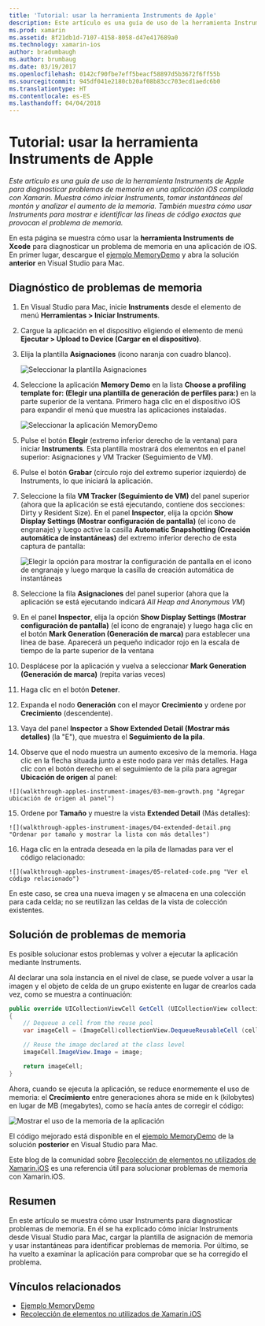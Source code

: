 ```yaml
---
title: 'Tutorial: usar la herramienta Instruments de Apple'
description: Este artículo es una guía de uso de la herramienta Instruments de Apple para diagnosticar problemas de memoria en una aplicación de iOS compilada con Xamarin. Muestra cómo iniciar Instruments, tomar instantáneas del montón y analizar el aumento de la memoria. También muestra cómo usar Instruments para mostrar e identificar las líneas de código exactas que provocan el problema de memoria.
ms.prod: xamarin
ms.assetid: 8f21db1d-7107-4158-8058-d47e417689a0
ms.technology: xamarin-ios
author: bradumbaugh
ms.author: brumbaug
ms.date: 03/19/2017
ms.openlocfilehash: 0142cf90fbe7eff5beacf58897d5b3672f6ff55b
ms.sourcegitcommit: 945df041e2180cb20af08b83cc703ecd1aedc6b0
ms.translationtype: HT
ms.contentlocale: es-ES
ms.lasthandoff: 04/04/2018
---
```

# <a name="walkthrough---using-apples-instruments-tool"></a>Tutorial: usar la herramienta Instruments de Apple

_Este artículo es una guía de uso de la herramienta Instruments de Apple para diagnosticar problemas de memoria en una aplicación iOS compilada con Xamarin. Muestra cómo iniciar Instruments, tomar instantáneas del montón y analizar el aumento de la memoria. También muestra cómo usar Instruments para mostrar e identificar las líneas de código exactas que provocan el problema de memoria._

En esta página se muestra cómo usar la **herramienta Instruments de Xcode** para diagnosticar un problema de memoria en una aplicación de iOS.
En primer lugar, descargue el [ejemplo MemoryDemo](https://developer.xamarin.com/samples/monotouch/Profiling/MemoryDemo/) y abra la solución **anterior** en Visual Studio para Mac.

## <a name="diagnosing-the-memory-issues"></a>Diagnóstico de problemas de memoria

1.  En Visual Studio para Mac, inicie **Instruments** desde el elemento de menú **Herramientas > Iniciar Instruments**.
2.  Cargue la aplicación en el dispositivo eligiendo el elemento de menú **Ejecutar > Upload to Device (Cargar en el dispositivo)**.
3.  Elija la plantilla **Asignaciones** (icono naranja con cuadro blanco).

    ![](walkthrough-apples-instrument-images/00-allocations-tempate.png "Seleccionar la plantilla Asignaciones")

4.  Seleccione la aplicación **Memory Demo** en la lista **Choose a profiling template for: (Elegir una plantilla de generación de perfiles para:)** en la parte superior de la ventana. Primero haga clic en el dispositivo iOS para expandir el menú que muestra las aplicaciones instaladas.

    ![](walkthrough-apples-instrument-images/01-mem-demo.png "Seleccionar la aplicación MemoryDemo")

5.  Pulse el botón **Elegir** (extremo inferior derecho de la ventana) para iniciar **Instruments**. Esta plantilla mostrará dos elementos en el panel superior: Asignaciones y VM Tracker (Seguimiento de VM).

6.  Pulse el botón **Grabar** (círculo rojo del extremo superior izquierdo) de Instruments, lo que iniciará la aplicación.

7.  Seleccione la fila **VM Tracker (Seguimiento de VM)** del panel superior (ahora que la aplicación se está ejecutando, contiene dos secciones: Dirty y Resident Size). En el panel **Inspector**, elija la opción **Show Display Settings (Mostrar configuración de pantalla)** (el icono de engranaje) y luego active la casilla **Automatic Snapshotting (Creación automática de instantáneas)** del extremo inferior derecho de esta captura de pantalla:

    ![](walkthrough-apples-instrument-images/02-auto-snapshot.png "Elegir la opción para mostrar la configuración de pantalla en el icono de engranaje y luego marque la casilla de creación automática de instantáneas")

8.  Seleccione la fila **Asignaciones** del panel superior (ahora que la aplicación se está ejecutando indicará *All Heap and Anonymous VM*)
9.  En el panel **Inspector**, elija la opción **Show Display Settings (Mostrar configuración de pantalla)** (el icono de engranaje) y luego haga clic en el botón **Mark Generation (Generación de marca)** para establecer una línea de base. Aparecerá un pequeño indicador rojo en la escala de tiempo de la parte superior de la ventana
10.  Desplácese por la aplicación y vuelva a seleccionar **Mark Generation (Generación de marca)** (repita varias veces)
11.  Haga clic en el botón **Detener**.
12.  Expanda el nodo **Generación** con el mayor **Crecimiento** y ordene por **Crecimiento** (descendente).
13.  Vaya del panel **Inspector** a **Show Extended Detail (Mostrar más detalles)** (la "E"), que muestra el **Seguimiento de la pila**.

14.  Observe que el nodo **<no objeto>** muestra un aumento excesivo de la memoria. Haga clic en la flecha situada junto a este nodo para ver más detalles. Haga clic con el botón derecho en el seguimiento de la pila para agregar **Ubicación de origen** al panel:

    ![](walkthrough-apples-instrument-images/03-mem-growth.png "Agregar ubicación de origen al panel")

15.  Ordene por **Tamaño** y muestre la vista **Extended Detail** (Más detalles):

    ![](walkthrough-apples-instrument-images/04-extended-detail.png "Ordenar por tamaño y mostrar la lista con más detalles")

16.  Haga clic en la entrada deseada en la pila de llamadas para ver el código relacionado:

    ![](walkthrough-apples-instrument-images/05-related-code.png "Ver el código relacionado")

En este caso, se crea una nueva imagen y se almacena en una colección para cada celda; no se reutilizan las celdas de la vista de colección existentes.

## <a name="resolving-the-memory-issues"></a>Solución de problemas de memoria

Es posible solucionar estos problemas y volver a ejecutar la aplicación mediante Instruments.

Al declarar una sola instancia en el nivel de clase, se puede volver a usar la imagen y el objeto de celda de un grupo existente en lugar de crearlos cada vez, como se muestra a continuación:

```csharp
public override UICollectionViewCell GetCell (UICollectionView collectionView, NSIndexPath indexPath)
{
    // Dequeue a cell from the reuse pool
    var imageCell = (ImageCell)collectionView.DequeueReusableCell (cellId, indexPath);

    // Reuse the image declared at the class level
    imageCell.ImageView.Image = image;

    return imageCell;
}
```

Ahora, cuando se ejecuta la aplicación, se reduce enormemente el uso de memoria: el **Crecimiento** entre generaciones ahora se mide en k (kilobytes) en lugar de MB (megabytes), como se hacía antes de corregir el código:

![](walkthrough-apples-instrument-images/06-reduced-memory.png "Mostrar el uso de la memoria de la aplicación")

El código mejorado está disponible en el [ejemplo MemoryDemo](https://developer.xamarin.com/samples/monotouch/Profiling/MemoryDemo/) de la solución **posterior** en Visual Studio para Mac.

Este blog de la comunidad sobre [Recolección de elementos no utilizados de Xamarin.iOS](https://krumelur.me/2015/04/27/xamarin-ios-the-garbage-collector-and-me/) es una referencia útil para solucionar problemas de memoria con Xamarin.iOS.


## <a name="summary"></a>Resumen

En este artículo se muestra cómo usar Instruments para diagnosticar problemas de memoria.
En él se ha explicado cómo iniciar Instruments desde Visual Studio para Mac, cargar la plantilla de asignación de memoria y usar instantáneas para identificar problemas de memoria.
Por último, se ha vuelto a examinar la aplicación para comprobar que se ha corregido el problema.


## <a name="related-links"></a>Vínculos relacionados

- [Ejemplo MemoryDemo](https://developer.xamarin.com/samples/monotouch/Profiling/MemoryDemo/)
- [Recolección de elementos no utilizados de Xamarin.iOS](https://krumelur.me/2015/04/27/xamarin-ios-the-garbage-collector-and-me/)

